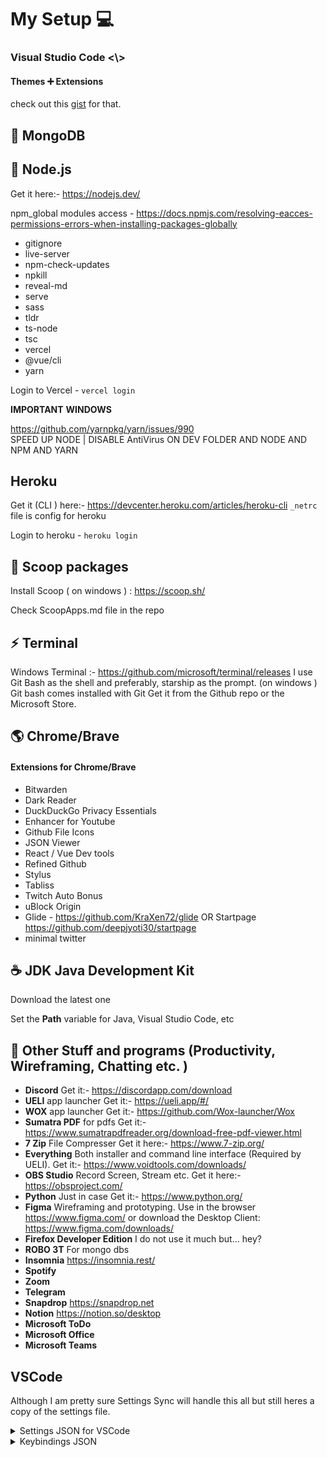 # My Setup :computer:

### Visual Studio Code <\\>

#### Themes ➕ Extensions

check out this [gist](https://gist.github.com/47b6902a8cb1cdebe1164378448bb784) for that.

## :pancakes: MongoDB

## 💠 Node.js

Get it here:- https://nodejs.dev/

npm_global modules access - https://docs.npmjs.com/resolving-eacces-permissions-errors-when-installing-packages-globally

- gitignore
- live-server
- npm-check-updates
- npkill
- reveal-md
- serve
- sass
- tldr
- ts-node
- tsc
- vercel
- @vue/cli
- yarn

Login to Vercel - `vercel login`

**IMPORTANT** **WINDOWS**

https://github.com/yarnpkg/yarn/issues/990  
 SPEED UP NODE | DISABLE AntiVirus ON DEV FOLDER AND NODE AND NPM AND YARN

## Heroku

Get it (CLI ) here:- https://devcenter.heroku.com/articles/heroku-cli
`_netrc` file is config for heroku

Login to heroku - `heroku login`

## :ice_cream: Scoop packages

Install Scoop ( on windows ) : https://scoop.sh/

Check ScoopApps.md file in the repo

## :zap: Terminal

Windows Terminal :- https://github.com/microsoft/terminal/releases
I use Git Bash as the shell and preferably, starship as the prompt. (on windows )
Git bash comes installed with Git
Get it from the Github repo or the Microsoft Store.

## :earth_americas: Chrome/Brave

#### Extensions for Chrome/Brave

- Bitwarden
- Dark Reader
- DuckDuckGo Privacy Essentials
- Enhancer for Youtube
- Github File Icons
- JSON Viewer
- React / Vue Dev tools
- Refined Github
- Stylus
- Tabliss
- Twitch Auto Bonus
- uBlock Origin
- Glide - https://github.com/KraXen72/glide OR Startpage https://github.com/deepjyoti30/startpage
- minimal twitter

## :coffee: **JDK** Java Development Kit

Download the latest one

Set the **Path** variable for Java, Visual Studio Code, etc

## 🎁 Other Stuff and programs (Productivity, Wireframing, Chatting etc. )

- **Discord** Get it:- https://discordapp.com/download
- **UELI** app launcher Get it:- https://ueli.app/#/
- **WOX** app launcher Get it:- https://github.com/Wox-launcher/Wox
- **Sumatra PDF** for pdfs Get it:- https://www.sumatrapdfreader.org/download-free-pdf-viewer.html
- **7 Zip** File Compresser Get it here:- https://www.7-zip.org/
- **Everything** Both installer and command line interface (Required by UELI). Get it:- https://www.voidtools.com/downloads/
- **OBS Studio** Record Screen, Stream etc. Get it here:- https://obsproject.com/
- **Python** Just in case Get it:- https://www.python.org/
- **Figma** Wireframing and prototyping. Use in the browser https://www.figma.com/ or download the Desktop Client: https://www.figma.com/downloads/
- **Firefox Developer Edition** I do not use it much but... hey?
- **ROBO 3T** For mongo dbs
- **Insomnia** https://insomnia.rest/
- **Spotify**
- **Zoom**
- **Telegram**
- **Snapdrop** https://snapdrop.net
- **Notion** https://notion.so/desktop
- **Microsoft ToDo**
- **Microsoft Office**
- **Microsoft Teams**

## VSCode

Although I am pretty sure Settings Sync will handle this all but still heres a copy of the settings file.

<details>
    <summary>Settings JSON for VSCode</summary>
    <pre>
    {
  "workbench.startupEditor": "none",
  "update.enableWindowsBackgroundUpdates": false,
  "editor.formatOnPaste": true,
  "editor.tabSize": 2,
  "editor.fontFamily": "UbuntuMono NF",
  "editor.cursorSmoothCaretAnimation": false,
  "editor.cursorWidth": 3,
  "window.dialogStyle": "custom",
  "explorer.decorations.badges": false,
  "workbench.colorCustomizations": {
    "[Night Owl]": {
      "activityBar.background": "#000C1D",
      "activityBar.border": "#102a44",
      "editorGroup.border": "#102a44",
      "sideBar.background": "#001122",
      "sideBar.border": "#102a44",
      "sideBar.foreground": "#8BADC1"
    },
    "[Night Owl (No Italics)]": {
      "activityBar.background": "#000C1D",
      "activityBar.border": "#102a44",
      "editorGroup.border": "#102a44",
      "sideBar.background": "#001122",
      "sideBar.border": "#102a44",
      "sideBar.foreground": "#8BADC1"
    }
  },
  "editor.suggestSelection": "first",
  "java.configuration.checkProjectSettingsExclusions": false,
  "editor.minimap.enabled": false,
  "java.errors.incompleteClasspath.severity": "ignore",
  "[jsonc]": {
    "editor.defaultFormatter": "esbenp.prettier-vscode",
    "editor.formatOnSave": true
  },
  "[javascript]": {
    "editor.defaultFormatter": "esbenp.prettier-vscode",
    "editor.formatOnSave": true
  },
  "[html]": {
    "editor.defaultFormatter": "esbenp.prettier-vscode",
    "editor.formatOnSave": true
  },
  "[json]": {
    "editor.defaultFormatter": "esbenp.prettier-vscode"
  },
  "[vue]": {
    "editor.defaultFormatter": "octref.vetur"
  },
  "[javascriptreact]": {
    "editor.defaultFormatter": "esbenp.prettier-vscode"
  },
  "[typescript]": {
    "editor.defaultFormatter": "esbenp.prettier-vscode"
  },
  "window.autoDetectHighContrast": false,
  "extensions.ignoreRecommendations": true,
  "workbench.tree.indent": 10,
  "debug.console.fontSize": 17,
  "editor.multiCursorModifier": "ctrlCmd",
  // "editor.cursorSmoothCaretAnimation": true,
  "editor.minimap.renderCharacters": false,
  "workbench.tree.renderIndentGuides": "always",
  "editor.formatOnSave": true,
  "window.newWindowDimensions": "maximized",
  "editor.suggestFontSize": 18,
  "explorer.confirmDragAndDrop": false,
  "editor.find.addExtraSpaceOnTop": false,
  "markdown.preview.lineHeight": 1,
  "workbench.editor.enablePreview": false,
  "explorer.confirmDelete": false,
  "javascript.updateImportsOnFileMove.enabled": "always",
  "update.showReleaseNotes": false,
  "telemetry.telemetryLevel": "off",
  "files.autoSaveDelay": 0,
  "explorer.incrementalNaming": "smart",
  "editor.fontLigatures": false,
  "terminal.integrated.drawBoldTextInBrightColors": false,
  "editor.wordWrapColumn": 100,
  "java.home": "C:\\Program Files\\Java\\jdk-17.0.1",
  "fontshortcuts.step": 0.1,
  "fontshortcuts.defaultTerminalFontSize": 18,
  "fontshortcuts.defaultFontSize": 20,
  "files.autoSave": "onFocusChange",
  "editor.renderWhitespace": "none",
  "editor.cursorBlinking": "smooth",
  "editor.tokenColorCustomizations": {
    "textMateRules": []
  },
  "editor.linkedEditing": true,
  "editor.formatOnType": true,
  "terminal.integrated.fontWeight": "400",
  "editor.renderLineHighlight": "gutter",
  "git.confirmSync": false,
  "editor.fontWeight": "400",
  "editor.fontSize": 20,
  "workbench.editorAssociations": {
    "*.ipynb": "jupyter.notebook.ipynb"
  },
  "terminal.integrated.defaultProfile.windows": "Git Bash",
  "workbench.settings.openDefaultKeybindings": true,
  "terminal.integrated.tabs.enabled": true,
  "terminal.integrated.cursorBlinking": true,
  "window.title": "${folderName} ${separator} ${appName}",
  "editor.inlineSuggest.enabled": true,
  "workbench.iconTheme": "material-icon-theme",
  "security.workspace.trust.untrustedFiles": "open",
  "editor.bracketPairColorization.enabled": true,
  "editor.suggest.preview": true,
  "thunder-client.codeSnippetLanguage": "js-fetch",
  "terminal.integrated.fontSize": 18,
  "breadcrumbs.filePath": "off",
  "[java]": {
    "editor.defaultFormatter": "redhat.java"
  },
  "editor.lineHeight": 1.5,
  "github.copilot.enable": {
    "*": true,
    "yaml": false,
    "plaintext": false,
    "markdown": false
    // "java": true
  },
  "window.zoomLevel": -1,
  "terminal.integrated.fontFamily": "Inconsolata NF",
  "workbench.colorTheme": "Gotham"
}
</pre>
</details>

<details>
<summary>Keybindings JSON</summary>
<pre>
// Place your key bindings in this file to override the defaults
[
  {
    "key": "ctrl+shift+/",
    "command": "editor.action.blockComment",
    "when": "editorTextFocus"
  },
  { "key": "ctrl+n", "command": "extension.advancedNewFile" },
  {
    "key": "ctrl+0",
    "command": "-workbench.action.zoomReset"
  },
  {
    "key": "ctrl+numpad_add",
    "command": "-workbench.action.zoomIn"
  },
  {
    "key": "ctrl+-",
    "command": "-workbench.action.zoomOut"
  },
  {
    "key": "ctrl+shift+-",
    "command": "-workbench.action.zoomOut"
  },
  {
    "key": "ctrl+numpad_subtract",
    "command": "-workbench.action.zoomOut"
  },
  {
    "key": "ctrl+numpad_add",
    "command": "editor.action.fontZoomIn"
  },
  {
    "key": "ctrl+numpad_subtract",
    "command": "editor.action.fontZoomOut"
  },
  {
    "key": "ctrl+numpad0",
    "command": "editor.action.fontZoomReset"
  },
  {
    "key": "ctrl+tab",
    "command": "workbench.action.terminal.focusNext",
    "when": "terminalFocus"
  },

{
"key": "ctrl+w",
"command": "workbench.action.terminal.kill",
"when": "terminalFocus"
},

{
"key": "ctrl+n",
"command": "workbench.action.terminal.new",
"when": "terminalFocus"
}
]

</pre>
</details>
